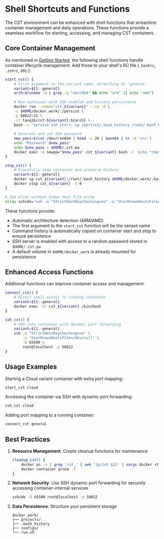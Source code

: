 # Shell Shortcuts and Functions

The CST environment can be enhanced with shell functions that streamline container management and daily operations. These functions provide a seamless workflow for starting, accessing, and managing CST containers.

## Core Container Management

As mentioned in [Getting Started](../getting-started.md), the following shell functions handle container lifecycle management. Add these to your shell's RC file (`.bashrc`, `.zshrc`, etc.):

```bash
start_cst() {
    # First argument is the variant name, defaulting to 'general'
    variant=${1:-general}
    arch=$(uname -m | grep -q "aarch64" && echo "arm" || echo "amd")
    
    # Run container with SSH enabled and history persistence
    docker run --name="cst_${variant}" --rm -d \
    -v $HOME/docker_work/:/persist \
    -p 50022:22 \
    -it tanq16/cst-${variant}:${arch} \
    bash -c "service ssh start; cp /persist/.bash_history /root/.bash_history 2>/dev/null; tail -f /dev/null"
    
    # Generate and set SSH password
    new_pass=$(cat /dev/random | head -c 20 | base64 | tr -d '=+/')
    echo "Password: $new_pass"
    echo $new_pass > $HOME/.cst-pw
    docker exec -e newpp="$new_pass" cst_${variant} bash -c 'echo "root:$(printenv newpp)" | chpasswd'
}

stop_cst() {
    # Gracefully stop container and preserve history
    variant=${1:-general}
    docker cp cst_${variant}:/root/.bash_history $HOME/docker_work/.bash_history 2>/dev/null
    docker stop cst_${variant} -t 0
}

# SSH alias without known host file write
alias sshide='ssh -o "StrictHostKeyChecking=no" -o "UserKnownHostsFile=/dev/null"'
```

These functions provide:

- Automatic architecture detection (ARM/AMD)
- The first argument to the `start_cst` function will be the variant name
- Command history is automatically copied on container start and stop to ensure persistence
- SSH server is enabled with access to a random password stored in `$HOME/.cst-pw`
- A default volume in `$HOME/docker_work` is already mounted for persistence

## Enhanced Access Functions

Additional functions can improve container access and management:

```bash
connect_cst() {
    # Direct shell access to running container
    variant=${1:-general}
    docker exec -it cst_${variant} /bin/bash
}

ssh_cst() {
    # SSH into container with dynamic port forwarding
    variant=${1:-general}
    ssh -o "StrictHostKeyChecking=no" \
        -o "UserKnownHostsFile=/dev/null" \
        -D 65500 \
        root@localhost -p 50022
}
```

## Usage Examples

Starting a Cloud variant container with extra port mapping:

```bash
start_cst cloud
```

Accessing the container via SSH with dynamic port forwarding:

```bash
ssh_cst cloud
```

Adding port mapping to a running container:

```bash
connect_cst general
```

## Best Practices

1. **Resource Management**: Create cleanup functions for maintenance
   ```bash
   cleanup_cst() {
       docker ps -a | grep 'cst_' | awk '{print $1}' | xargs docker stop
       docker container prune -f
   }
   ```
2. **Network Security**: Use SSH dynamic port forwarding for securely accessing container-internal services
   ```bash
   sshide -D 65500 root@localhost -p 50022
   ```

3. **Data Persistence**: Structure your persistent storage
   ```
   docker_work/
   ├── projects/
   ├── .bash_history
   ├── configs/
   └── run.sh
   ```
